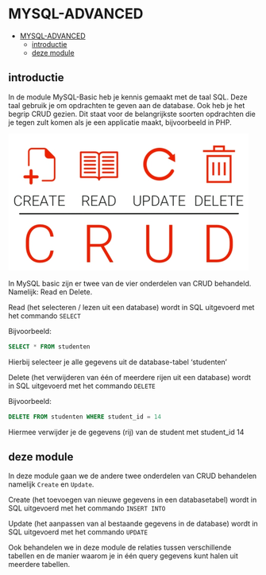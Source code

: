 # MYSQL-ADVANCED

- [MYSQL-ADVANCED](#mysql-advanced)
  - [introductie](#introductie)
  - [deze module](#deze-module)


## introductie

In de module MySQL-Basic heb je kennis gemaakt met de taal SQL. Deze taal gebruik je om opdrachten te geven aan de database. Ook heb je het begrip CRUD gezien. Dit staat voor de belangrijkste soorten opdrachten die je tegen zult komen als je een applicatie maakt, bijvoorbeeld in PHP.

<!-- ![CRUD](https://github.com/ROC-van-Amsterdam-College-Amstelland/MYSQL-ADVANCED/blob/master/img/crud.jpg) -->

![CRUD](img/crud.jpg)


In MySQL basic zijn er twee van de vier onderdelen van CRUD behandeld. Namelijk:
Read en Delete.

Read (het selecteren / lezen uit een database) wordt in SQL uitgevoerd met het commando `SELECT`

Bijvoorbeeld: 

```SQL
SELECT * FROM studenten
```

Hierbij selecteer je alle gegevens uit de database-tabel ‘studenten’

Delete (het verwijderen van één of meerdere rijen uit een database) wordt in SQL uitgevoerd met het commando `DELETE`

Bijvoorbeeld: 
```SQL
DELETE FROM studenten WHERE student_id = 14
```
Hiermee verwijder je de gegevens (rij) van de student met student_id 14

## deze module

In deze module gaan we de andere twee onderdelen van CRUD behandelen namelijk `Create` en `Update`.

Create (het toevoegen van nieuwe gegevens in een databasetabel) wordt in SQL uitgevoerd met het commando `INSERT INTO`


 Update (het aanpassen van al bestaande gegevens in de database) wordt in SQL uitgevoerd met het commando `UPDATE`


Ook behandelen we in deze module de relaties tussen verschillende tabellen en de manier waarom je in één query gegevens kunt halen uit meerdere tabellen.
